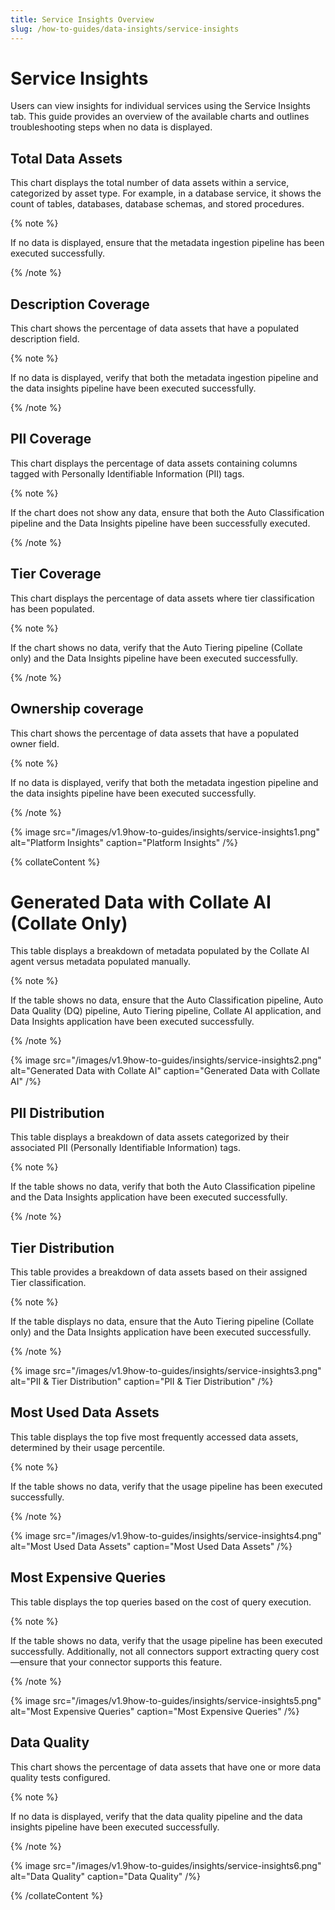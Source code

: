 ```yaml
---
title: Service Insights Overview
slug: /how-to-guides/data-insights/service-insights
---
```


# Service Insights

Users can view insights for individual services using the Service Insights tab. This guide provides an overview of the available charts and outlines troubleshooting steps when no data is displayed.

## Total Data Assets

This chart displays the total number of data assets within a service, categorized by asset type. For example, in a database service, it shows the count of tables, databases, database schemas, and stored procedures.

{% note %}

If no data is displayed, ensure that the metadata ingestion pipeline has been executed successfully.

{% /note %} 

## Description Coverage

This chart shows the percentage of data assets that have a populated description field.

{% note %}

If no data is displayed, verify that both the metadata ingestion pipeline and the data insights pipeline have been executed successfully.

{% /note %} 

## PII Coverage

This chart displays the percentage of data assets containing columns tagged with Personally Identifiable Information (PII) tags.

{% note %}

If the chart does not show any data, ensure that both the Auto Classification pipeline and the Data Insights pipeline have been successfully executed.

{% /note %}

## Tier Coverage

This chart displays the percentage of data assets where tier classification has been populated.

{% note %}

If the chart shows no data, verify that the Auto Tiering pipeline (Collate only) and the Data Insights pipeline have been executed successfully.

{% /note %}

## Ownership coverage

This chart shows the percentage of data assets that have a populated owner field.

{% note %}

If no data is displayed, verify that both the metadata ingestion pipeline and the data insights pipeline have been executed successfully.

{% /note %}

{% image
src="/images/v1.9how-to-guides/insights/service-insights1.png"
alt="Platform Insights"
caption="Platform Insights"
/%}

{% collateContent %}

# Generated Data with Collate AI (Collate Only)

This table displays a breakdown of metadata populated by the Collate AI agent versus metadata populated manually.

{% note %}

If the table shows no data, ensure that the Auto Classification pipeline, Auto Data Quality (DQ) pipeline, Auto Tiering pipeline, Collate AI application, and Data Insights application have been executed successfully.

{% /note %}

{% image
src="/images/v1.9how-to-guides/insights/service-insights2.png"
alt="Generated Data with Collate AI"
caption="Generated Data with Collate AI"
/%}

## PII Distribution

This table displays a breakdown of data assets categorized by their associated PII (Personally Identifiable Information) tags.

{% note %}

If the table shows no data, verify that both the Auto Classification pipeline and the Data Insights application have been executed successfully.

{% /note %}

## Tier Distribution

This table provides a breakdown of data assets based on their assigned Tier classification.

{% note %}

If the table displays no data, ensure that the Auto Tiering pipeline (Collate only) and the Data Insights application have been executed successfully.

{% /note %}

{% image
src="/images/v1.9how-to-guides/insights/service-insights3.png"
alt="PII & Tier Distribution"
caption="PII & Tier Distribution"
/%}

## Most Used Data Assets

This table displays the top five most frequently accessed data assets, determined by their usage percentile.

{% note %}

If the table shows no data, verify that the usage pipeline has been executed successfully.

{% /note %}

{% image
src="/images/v1.9how-to-guides/insights/service-insights4.png"
alt="Most Used Data Assets"
caption="Most Used Data Assets"
/%}

## Most Expensive Queries

This table displays the top queries based on the cost of query execution.

{% note %}

If the table shows no data, verify that the usage pipeline has been executed successfully. Additionally, not all connectors support extracting query cost—ensure that your connector supports this feature.

{% /note %}

{% image
src="/images/v1.9how-to-guides/insights/service-insights5.png"
alt="Most Expensive Queries"
caption="Most Expensive Queries"
/%}

## Data Quality

This chart shows the percentage of data assets that have one or more data quality tests configured.

{% note %}

If no data is displayed, verify that the data quality pipeline and the data insights pipeline have been executed successfully.

{% /note %}

{% image
src="/images/v1.9how-to-guides/insights/service-insights6.png"
alt="Data Quality"
caption="Data Quality"
/%}

{% /collateContent %}
